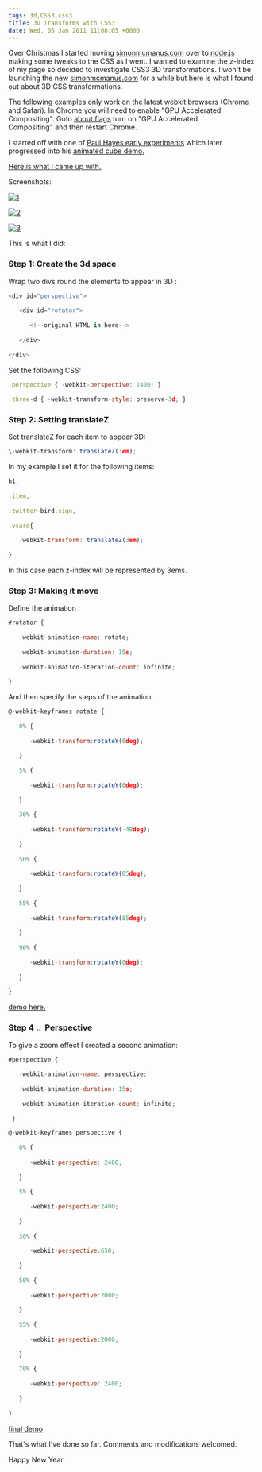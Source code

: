 ```yaml
---
tags: 3d,CSS3,css3
title: 3D Transforms with CSS3
date: Wed, 05 Jan 2011 11:08:05 +0000
---
```

Over Christmas I started moving [simonmcmanus.com](http://simonmcmanus.com "Simon McManus homepage") over to [node.js](http://nodejs.org/) making some tweaks to the CSS as I went. I wanted to examine the z-index of my page so decided to investigate CSS3 3D transformations. I won't be launching the new [simonmcmanus.com](http://simonmcmanus.com) for a while but here is what I found out about 3D CSS transformations.  
  
The following examples only work on the latest webkit browsers (Chrome and Safari). In Chrome you will need to enable "GPU Accelerated Compositing". Goto [about:flags](flags) turn on "GPU Accelerated Compositing" and then restart Chrome.  
  
I started off with one of [Paul Hayes early experiments](http://www.paulrhayes.com/experiments/perspective/) which later progressed into his [animated cube demo.](http://www.paulrhayes.com/2009-07/animated-css3-cube-interface-using-3d-transforms/)  
  
[Here is what I came up with.](http://simonmcmanus.com/stuff/css3/rotate/standalone/index.html)  
  
Screenshots:  
  
[![](https://simonmcmanus.files.wordpress.com/2011/01/1.png?w=300 "1")](https://simonmcmanus.files.wordpress.com/2011/01/1.png)  
  
[![](https://simonmcmanus.files.wordpress.com/2011/01/2.png?w=300 "2")](https://simonmcmanus.files.wordpress.com/2011/01/2.png)  
  
[![](https://simonmcmanus.files.wordpress.com/2011/01/3.png?w=300 "3")](https://simonmcmanus.files.wordpress.com/2011/01/3.png)  
  
This is what I did:  

### Step 1: Create the 3d space

  
Wrap two divs round the elements to appear in 3D :  
```js
<div id="perspective">
  
   <div id="rotator">
  
      <!--original HTML in here-->
  
   </div>
  
</div>
```
  
Set the following CSS:  
```js
.perspective { -webkit-perspective: 2400; }
  
.three-d { -webkit-transform-style: preserve-3d; }
```
  

### Step 2: Setting translateZ

  
Set translateZ for each item to appear 3D:  
```js
\-webkit-transform: translateZ(3em);
```
  
In my example I set it for the following items:  
```js
h1,
  
.item,
  
.twitter-bird.sign,
  
.vcard{
  
   -webkit-transform: translateZ(3em);
  
}
```
  
In this case each z-index will be represented by 3ems.  

### Step 3: Making it move

  
Define the animation :  
```js
#rotator {
  
   -webkit-animation-name: rotate;
  
   -webkit-animation-duration: 15s;
  
   -webkit-animation-iteration-count: infinite;
  
}
```
  
And then specify the steps of the animation:  
```js
@-webkit-keyframes rotate {
  
   0% {
  
      -webkit-transform:rotateY(0deg);
  
   }
  
   5% {
  
      -webkit-transform:rotateY(0deg);
  
   }
  
   30% {
  
      -webkit-transform:rotateY(-40deg);
  
   }
  
   50% {
  
      -webkit-transform:rotateY(85deg);
  
   }
  
   55% {
  
      -webkit-transform:rotateY(85deg);
  
   }
  
   90% {
  
      -webkit-transform:rotateY(0deg);
  
   }
  
}
```
  
[demo here.](http://simonmcmanus.com/stuff/css3/rotate/standalone/1.html "rotate demo")  

### Step 4 ..  Perspective

  
To give a zoom effect I created a second animation:  
```js
#perspective {
  
   -webkit-animation-name: perspective;
  
   -webkit-animation-duration: 15s;
  
   -webkit-animation-iteration-count: infinite;
  
 }
```
  
```js
@-webkit-keyframes perspective {
  
   0% {
  
      -webkit-perspective: 2400;
  
   }
  
   5% {
  
      -webkit-perspective:2400;
  
   }
  
   30% {
  
      -webkit-perspective:650;
  
   }
  
   50% {
  
      -webkit-perspective:2000;
  
   }
  
   55% {
  
      -webkit-perspective:2000;
  
   }
  
   70% {
  
      -webkit-perspective: 2400;
  
   }
  
}
```
  
[final demo](http://simonmcmanus.com/stuff/css3/rotate/standalone/index.html "final demo")  
  
That's what I've done so far. Comments and modifications welcomed.  
  
Happy New Year
